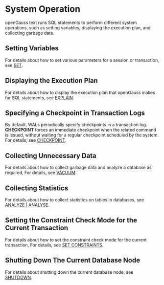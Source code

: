 # System Operation<a name="EN-US_TOPIC_0289900756"></a>

openGauss text runs SQL statements to perform different system operations, such as setting variables, displaying the execution plan, and collecting garbage data.

## Setting Variables<a name="en-us_topic_0283137188_en-us_topic_0237122047_en-us_topic_0059778982_s996115c71b8847e3a40822daef622a2a"></a>

For details about how to set various parameters for a session or transaction, see  [SET](set.md).

## Displaying the Execution Plan<a name="en-us_topic_0283137188_en-us_topic_0237122047_en-us_topic_0059778982_s3e28880506ff4cc8a003199eb5d71864"></a>

For details about how to display the execution plan that openGauss makes for SQL statements, see  [EXPLAIN](explain.md).

## Specifying a Checkpoint in Transaction Logs<a name="en-us_topic_0283137188_en-us_topic_0237122047_en-us_topic_0059778982_s8e74a18e37e74e838ef937d766f9a03c"></a>

By default, WALs periodically specify checkpoints in a transaction log.  **CHECKPOINT**  forces an immediate checkpoint when the related command is issued, without waiting for a regular checkpoint scheduled by the system. For details, see  [CHECKPOINT](checkpoint.md).

## Collecting Unnecessary Data<a name="en-us_topic_0283137188_en-us_topic_0237122047_en-us_topic_0059778982_sb2796f883f6540b78c6f924507e045eb"></a>

For details about how to collect garbage data and analyze a database as required, For details, see  [VACUUM](vacuum.md).

## Collecting Statistics<a name="en-us_topic_0283137188_en-us_topic_0237122047_en-us_topic_0059778982_sf12fd2f7c9d147f3a9e644d39257f4e6"></a>

For details about how to collect statistics on tables in databases, see  [ANALYZE | ANALYSE](analyze-analyse.md).

## Setting the Constraint Check Mode for the Current Transaction<a name="en-us_topic_0283137188_en-us_topic_0237122047_en-us_topic_0059778982_s894e1a6eba424cba9ac24a5f19b5d511"></a>

For details about how to set the constraint check mode for the current transaction, For details, see  [SET CONSTRAINTS](set-constraints.md).

## Shutting Down The Current Database Node<a name="en-us_topic_0283137188_section1661915568326"></a>

For details about shutting down the current database node, see  [SHUTDOWN](shutdown.md).

